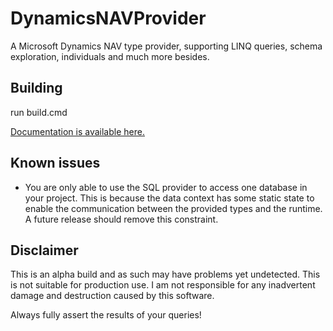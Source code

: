DynamicsNAVProvider
===================

A Microsoft Dynamics NAV type provider, supporting LINQ queries, schema exploration, individuals and much more besides.

## Building

run build.cmd

<a href="http://forki.github.io/DynamicsNAVProvider" target="_blank">Documentation is available here.</a>

## Known issues

- You are only able to use the SQL provider to access one database in your project. This is because the data context has some static state to enable the communication between the provided types and the runtime. A future release should remove this constraint. 

## Disclaimer

This is an alpha build and as such may have problems yet undetected. This is not suitable for production use.  I am not responsible for any inadvertent damage and destruction caused by this software. 

Always fully assert the results of your queries!


